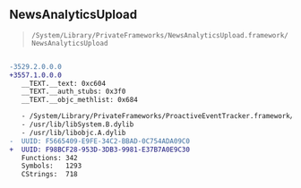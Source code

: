 ## NewsAnalyticsUpload

> `/System/Library/PrivateFrameworks/NewsAnalyticsUpload.framework/NewsAnalyticsUpload`

```diff

-3529.2.0.0.0
+3557.1.0.0.0
   __TEXT.__text: 0xc604
   __TEXT.__auth_stubs: 0x3f0
   __TEXT.__objc_methlist: 0x684

   - /System/Library/PrivateFrameworks/ProactiveEventTracker.framework/ProactiveEventTracker
   - /usr/lib/libSystem.B.dylib
   - /usr/lib/libobjc.A.dylib
-  UUID: F5665409-E9FE-34C2-BBAD-0C754ADA09C0
+  UUID: F98BCF28-953D-3DB3-9981-E37B7A0E9C30
   Functions: 342
   Symbols:   1293
   CStrings:  718

```
